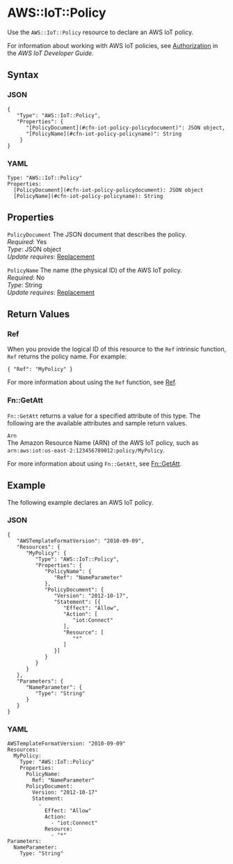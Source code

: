 # AWS::IoT::Policy<a name="aws-resource-iot-policy"></a>

Use the `AWS::IoT::Policy` resource to declare an AWS IoT policy\.

For information about working with AWS IoT policies, see [Authorization](http://docs.aws.amazon.com/iot/latest/developerguide/authorization.html) in the *AWS IoT Developer Guide*\.

## Syntax<a name="aws-resource-iot-policy-syntax"></a>

### JSON<a name="aws-resource-iot-policy-syntax.json"></a>

```
{
   "Type": "AWS::IoT::Policy",
   "Properties": {
      "[PolicyDocument](#cfn-iot-policy-policydocument)": JSON object,
      "[PolicyName](#cfn-iot-policy-policyname)": String
    }
}
```

### YAML<a name="aws-resource-iot-policy-syntax.yaml"></a>

```
Type: "AWS::IoT::Policy"
Properties:
  [PolicyDocument](#cfn-iot-policy-policydocument): JSON object
  [PolicyName](#cfn-iot-policy-policyname): String
```

## Properties<a name="aws-resource-iot-policy-properties"></a>

`PolicyDocument`  <a name="cfn-iot-policy-policydocument"></a>
The JSON document that describes the policy\.  
*Required*: Yes  
*Type*: JSON object  
*Update requires*: [Replacement](using-cfn-updating-stacks-update-behaviors.md#update-replacement)

`PolicyName`  <a name="cfn-iot-policy-policyname"></a>
The name \(the physical ID\) of the AWS IoT policy\.  
*Required*: No  
*Type*: String  
*Update requires*: [Replacement](using-cfn-updating-stacks-update-behaviors.md#update-replacement)

## Return Values<a name="aws-resource-iot-policy-returnvalues"></a>

### Ref<a name="aws-resource-iot-policy-ref"></a>

When you provide the logical ID of this resource to the `Ref` intrinsic function, `Ref` returns the policy name\. For example:

```
{ "Ref": "MyPolicy" }
```

For more information about using the `Ref` function, see [Ref](intrinsic-function-reference-ref.md)\.

### Fn::GetAtt<a name="aws-resource-iot-policy-getatt"></a>

`Fn::GetAtt` returns a value for a specified attribute of this type\. The following are the available attributes and sample return values\.

`Arn`  
The Amazon Resource Name \(ARN\) of the AWS IoT policy, such as `arn:aws:iot:us-east-2:123456789012:policy/MyPolicy`\.

For more information about using `Fn::GetAtt`, see [Fn::GetAtt](intrinsic-function-reference-getatt.md)\.

## Example<a name="aws-resource-iot-policy-examples"></a>

The following example declares an AWS IoT policy\.

### JSON<a name="aws-resource-iot-policy-example.json"></a>

```
{
   "AWSTemplateFormatVersion": "2010-09-09",
   "Resources": {
      "MyPolicy": {
         "Type": "AWS::IoT::Policy",
         "Properties": {
            "PolicyName": {
               "Ref": "NameParameter"
            },
            "PolicyDocument": {
               "Version": "2012-10-17",
               "Statement": [{
                  "Effect": "Allow",
                  "Action": [
                     "iot:Connect"
                  ],
                  "Resource": [
                     "*"
                  ]
               }]
            }
         }
      }
   },
   "Parameters": {
      "NameParameter": {
         "Type": "String"
      }
   }
}
```

### YAML<a name="aws-resource-iot-policy-example.yaml"></a>

```
AWSTemplateFormatVersion: "2010-09-09"
Resources: 
  MyPolicy: 
    Type: "AWS::IoT::Policy"
    Properties: 
      PolicyName: 
        Ref: "NameParameter"
      PolicyDocument: 
        Version: "2012-10-17"
        Statement: 
          - 
            Effect: "Allow"
            Action: 
              - "iot:Connect"
            Resource: 
              - "*"
Parameters: 
  NameParameter: 
    Type: "String"
```